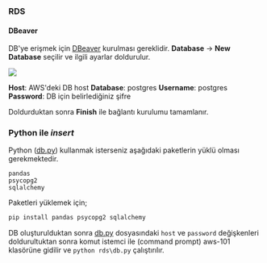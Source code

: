 ### RDS
#### DBeaver

DB'ye erişmek için [DBeaver](https://dbeaver.io/download/) kurulması gereklidir. **Database** -> **New Database** seçilir ve ilgili ayarlar doldurulur.


<img src="https://dbeaver.com/wp-content/uploads/2022/03/Screen-Shot-2022-03-03-at-11.52.55-AM.png">

<br>

**Host**: AWS'deki DB host
**Database**: postgres
**Username**: postgres
**Password**: DB için belirlediğiniz şifre

Doldurduktan sonra **Finish** ile bağlantı kurulumu tamamlanır.

### Python ile *insert*
Python ([db.py](db.py)) kullanmak isterseniz aşağıdaki paketlerin yüklü olması gerekmektedir.

```
pandas
psycopg2
sqlalchemy
```

Paketleri yüklemek için;
```bash
pip install pandas psycopg2 sqlalchemy 
```

DB oluşturulduktan sonra [db.py](db.py) dosyasındaki `host` ve `password` değişkenleri doldurultuktan sonra komut istemci ile (command prompt) aws-101 klasörüne gidilir ve `python rds\db.py` çalıştırılır.

